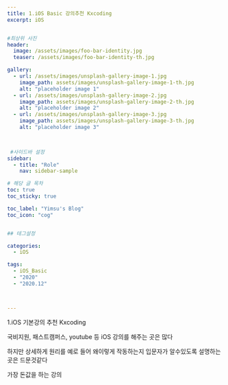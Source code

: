 ```yaml
---
title: 1.iOS Basic 강의추천 Kxcoding
excerpt: iOS


#최상위 사진
header:
  image: /assets/images/foo-bar-identity.jpg
  teaser: /assets/images/foo-bar-identity-th.jpg

gallery:
  - url: /assets/images/unsplash-gallery-image-1.jpg
    image_path: assets/images/unsplash-gallery-image-1-th.jpg
    alt: "placeholder image 1"
  - url: /assets/images/unsplash-gallery-image-2.jpg
    image_path: assets/images/unsplash-gallery-image-2-th.jpg
    alt: "placeholder image 2"
  - url: /assets/images/unsplash-gallery-image-3.jpg
    image_path: assets/images/unsplash-gallery-image-3-th.jpg
    alt: "placeholder image 3"
    


 #사이드바 설정 
sidebar:
  - title: "Role"
    nav: sidebar-sample

# 해당 글 목차
toc: true
toc_sticky: true

toc_label: "Yimsu's Blog"
toc_icon: "cog"


## 테그설정

categories:
  - iOS

tags:
  - iOS_Basic
  - "2020"
  - "2020.12"



---
```

1.iOS 기본강의 추천 Kxcoding

국비지원, 패스트캠퍼스, youtube 등 iOS 강의를 해주는 곳은 많다

하지만 상세하게 원리를 예로 들어 왜이렇게 작동하는지 입문자가 알수있도록 설명하는곳은 드문것같다

가장 돈값을 하는 강의
